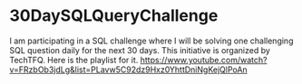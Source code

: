 # 30DaySQLQueryChallenge
I am participating in a SQL challenge where I will be solving one challenging SQL question daily for the next 30 days. This initiative is organized by TechTFQ. Here is the playlist for it. https://www.youtube.com/watch?v=FRzbOb3jdLg&list=PLavw5C92dz9Hxz0YhttDniNgKejQlPoAn
